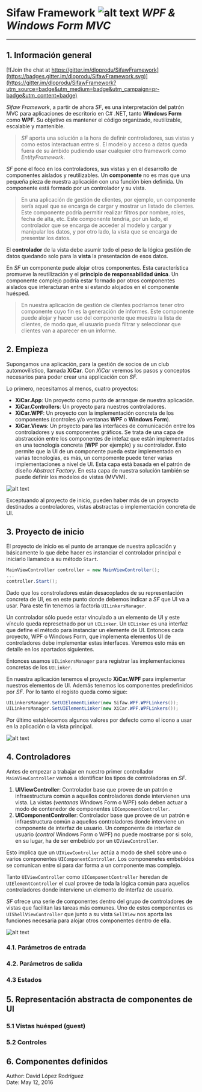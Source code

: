 # **Sifaw Framework** ![alt text](https://raw.githubusercontent.com/dloprodu/SifawFramework/master/Resources/SffIco32x32.png "Logo") *WPF & Windows Form MVC*
---
## 1. Información general

[![Join the chat at https://gitter.im/dloprodu/SifawFramework](https://badges.gitter.im/dloprodu/SifawFramework.svg)](https://gitter.im/dloprodu/SifawFramework?utm_source=badge&utm_medium=badge&utm_campaign=pr-badge&utm_content=badge)

*Sifaw Framework*, a partir de ahora *SF*, es una interpretación del patrón MVC para aplicaciones de escritorio en C# .NET, tanto **Windows Form** como **WPF**. Su objetivo es mantener el código organizado, reutilizable, escalable y mantenible.

> *SF* aporta una solución a la hora de definir controladores, sus vistas y como estos interactuan entre si. El modelo y acceso a datos queda fuera de su ámbido pudiendo usar cualquier otro framework como *EntityFramework*.

*SF* pone el foco en los controladores, sus vistas y en el desarrollo de componentes aislados y reutilizables. Un **componente** no es mas que una pequeña pieza de nuestra aplicación con una función bien definida. Un componente está formado por un controlador y su vista.

> En una aplicación de gestión de clientes, por ejemplo, un componente sería aquel que se encarga de cargar y mostrar un listado de clientes. Este componente podría permitir realizar filtros por nombre, roles, fecha de alta, etc. Este componente tendría, por un lado, el controlador que se encarga de acceder al modelo y cargar y manipular los datos, y por otro lado, la vista que se encarga de presentar los datos.

El **controlador** de la vista debe asumir todo el peso de la lógica gestión de datos quedando solo para la **vista** la presentación de esos datos.

En *SF* un componente pude alojar otros componentes. Esta característica promueve la reutilización y el **principio de responsabilidad única**. Un componente complejo podría estar formado por otros componentes aislados que interacturan entre si estando alojados en el componente huésped.

> En nuestra aplicación de gestión de clientes podríamos tener otro componente cuyo fin es la generación de informes. Este componente puede alojar y hacer uso del componente que muestra la lista de clientes, de modo que, el usuario pueda filtrar y seleccionar que clientes van a aparecer en un informe.

## 2. Empieza 

Supongamos una aplicación, para la gestión de socios de un club automovilístico, llamada **XiCar**. Con *XiCar* veremos los pasos y conceptos necesarios para poder crear una applicación con *SF*.

Lo primero, necesitamos al menos, cuatro proyectos:
- **XiCar.App**: Un proyecto como punto de arranque de nuestra aplicación.
- **XiCar.Controllers**: Un proyecto para nuestros controladores.
- **XiCar.WPF**: Un proyecto con la implementación concreta de los componentes (controles y/o ventanas **WPF** o **Windows Form**).
- **XiCar.Views**: Un proyecto para las interfaces de comunicación entre los controladores y sus componentes gráficos. Se trata de una capa de abstracción entre los componentes de intefaz que están implementados en una tecnología concreta (**WPF** por ejemplo) y su controlador. Esto permite que la UI de un componente pueda estar implementado en varias tecnologías, es más, un compomente puede tener varias implementaciones a nivel de UI. Esta capa está basada en el patrón de diseño *Abstract Factory*. En esta capa de nuestra solución también se puede definir los modelos de vistas (MVVM).

![alt text](https://raw.githubusercontent.com/dloprodu/SifawFramework/master/Resources/00.png "Esquema")

Exceptuando al proyecto de inicio, pueden haber más de un proyecto destinados a controladores, vistas abstractas o implementación concreta de UI.

## 3. Proyecto de inicio

El proyecto de inicio es el punto de arranque de nuestra aplicación y básicamente lo que debe hacer es instanciar el controlador principal e iniciarlo llamando a su método `Start`.

```csharp
MainViewController controller = new MainViewController();
...
controller.Start();
````

Dado que los constroladores están desacoplados de su representación concreta de UI, es en este punto donde debemos indicar a *SF* que UI va a usar. Para este fin tenemos la factoria `UILinkersManager`.

Un controlador sólo puede estar vinculado a un elemento de UI y este vínculo queda represetnado por un `UILinker`. Un `UILinker` es una interfaz que define el método para instanciar un elemente de UI. Entonces cada proyecto, WPF o Windows Form, que implementa elementos UI de controladores debe implementar estas interfaces. Veremos esto más en detalle en los apartados siguientes.

Entonces usamos `UILinkersManager` para registrar las implementaciones concretas de los `UILinker`.

En nuestra aplicación tenemos el proyecto **XiCar.WPF** para implementar nuestros elementos de UI. Además tenemos los componentes predefinidos por *SF*. Por lo tanto el registo queda como sigue:

```csharp
UILinkersManager.SetUIElementLinker(new Sifaw.WPF.WPFLinkers());
UILinkersManager.SetUIElementLinker(new XiCar.WPF.WPFLinkers());
```

Por último establecemos algunos valores por defecto como el icono a usar en la aplicación o la vista principal. 

![alt text](https://raw.githubusercontent.com/dloprodu/SifawFramework/master/Resources/01.png "Proyecto de inicio")

## 4. Controladores

Antes de empezar a trabajar en nuestro primer controllador `MainViewController` vamos a identificar los tipos de controladoras en *SF*.

1. **UIViewController**: Controlador base que provee de un patrón e infraestructura común a aquellos controladores donde intervienen una vista. La vistas (*ventanas* Windows Form o WPF) solo deben actuar a modo de contenedor de componentes `UIComponentController`. 
2. **UIComponentController**: Controlador base que provee de un patrón e infraestructura común a aquellos controladores donde interviene un componente de interfaz de usuario. Un componente de interfaz de usuario (*control* Windows Form o WPF) no puede mostrarse por si solo, en su lugar, ha de ser embebido por un `UIViewController`.

Esto implica que un `UIViewController` actúa a modo de shell sobre uno o varios componentes `UIComponentController`. Los componenetes embebidos se comunican entre si para dar forma a un componente mas complejo.

Tanto `UIViewController` como `UIComponentController` heredan de `UIElementController` el cual provee de toda la lógica común para aquellos controladores donde interviene un elemento de interfaz de usuario.

*SF* ofrece una serie de componentes dentro del grupo de controladores de vistas que facilitan las tareas más comunes. Uno de estos componentes es `UIShellViewController` que junto a su vista `SellView` nos aporta las funciones necesaria para alojar otros componentes dentro de ella.

![alt text](https://raw.githubusercontent.com/dloprodu/SifawFramework/master/Resources/02.png "ShellView")

### 4.1. Parámetros de entrada

### 4.2. Parámetros de salida

### 4.3 Estados

## 5. Representación abstracta de componentes de UI

### 5.1 Vistas huésped (guest)
 
### 5.2 Controles

## 6. Componentes definidos

Author:      David López Rodríguez  
Date:        May 12, 2016  



